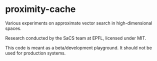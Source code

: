 # proximity-cache

Various experiments on approximate vector search in high-dimensional spaces.

Research conducted by the SaCS team at EPFL, licensed under MIT.

This code is meant as a beta/development playground. It should not be used for production systems.
